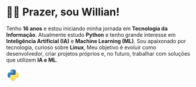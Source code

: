 # 🧑‍💻 Prazer, sou Willian!

Tenho **16 anos** e estou iniciando minha jornada em **Tecnologia da Informação**. Atualmente estudo **Python** e tenho grande interesse em **Inteligência Artificial (IA)** e **Machine Learning (ML)**. Sou apaixonado por tecnologia, curioso sobre **Linux**, Meu objetivo é evoluir como desenvolvedor, criar projetos próprios e, no futuro, trabalhar com soluções que utilizem **IA e ML**.  

<div>
    <img align="center" alt="Rafa-Python" height="37" width="37" src="https://raw.githubusercontent.com/devicons/devicon/master/icons/python/python-original.svg">
</div>
